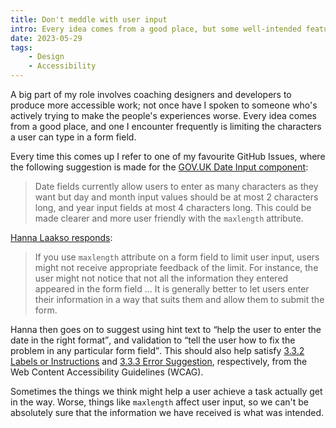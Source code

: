```yaml
---
title: Don't meddle with user input
intro: Every idea comes from a good place, but some well-intended features are actually bad for usability; limiting form field input is one of those things.
date: 2023-05-29
tags:
    - Design
    - Accessibility
---
```


A big part of my role involves coaching designers and developers to produce more accessible work; not once have I spoken to someone who's actively trying to make the people's experiences worse. Every idea comes from a good place, and one I encounter frequently is limiting the characters a user can type in a form field.

Every time this comes up I refer to one of my favourite GitHub Issues, where the following suggestion is made for the [GOV.UK Date Input component](https://design-system.service.gov.uk/components/date-input/):

> Date fields currently allow users to enter as many characters as they want but day and month input values should be at most 2 characters long, and year input fields at most 4 characters long. This could be made clearer and more user friendly with the `maxlength` attribute.

[Hanna Laakso responds](https://github.com/alphagov/govuk-design-system/issues/1977):

> If you use `maxlength` attribute on a form field to limit user input, users might not receive appropriate feedback of the limit. For instance, the user might not notice that not all the information they entered appeared in the form field … It is generally better to let users enter their information in a way that suits them and allow them to submit the form.

Hanna then goes on to suggest using hint text to <q>help the user to enter the date in the right format</q>, and validation to <q>tell the user how to fix the problem in any particular form field</q>. This should also help satisfy [3.3.2 Labels or Instructions](https://www.w3.org/TR/WCAG21/#labels-or-instructions) and [3.3.3 Error Suggestion](https://www.w3.org/TR/WCAG21/#error-suggestion), respectively, from the Web Content Accessibility Guidelines (WCAG).

Sometimes the things we think might help a user achieve a task actually get in the way. Worse, things like `maxlength` affect user input, so we can't be absolutely sure that the information we have received is what was intended.
